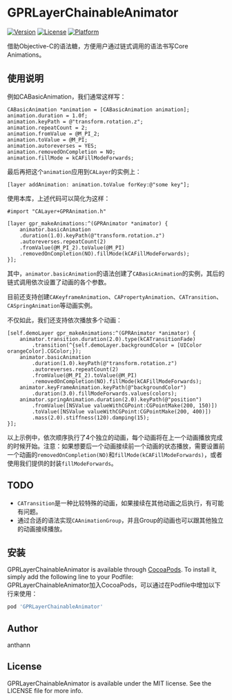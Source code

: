 # GPRLayerChainableAnimator

[![Version](https://img.shields.io/cocoapods/v/GPRLayerChainableAnimator.svg?style=flat)](http://cocoapods.org/pods/GPRLayerChainableAnimator)
[![License](https://img.shields.io/cocoapods/l/GPRLayerChainableAnimator.svg?style=flat)](http://cocoapods.org/pods/GPRLayerChainableAnimator)
[![Platform](https://img.shields.io/cocoapods/p/GPRLayerChainableAnimator.svg?style=flat)](http://cocoapods.org/pods/GPRLayerChainableAnimator)

借助Objective-C的语法糖，方便用户通过链式调用的语法书写Core Animations。

## 使用说明

例如CABasicAnimation，我们通常这样写：

```
CABasicAnimation *animation = [CABasicAnimation animation];
animation.duration = 1.0f;
animation.keyPath = @"transform.rotation.z";
animation.repeatCount = 2;
animation.fromValue = @M_PI_2;
animation.toValue = @M_PI;
animation.autoreverses = YES;
animation.removedOnCompletion = NO;
animation.fillMode = kCAFillModeForwards;
```

最后再把这个`animation`应用到`CALayer`的实例上：

```
[layer addAnimation: animation.toValue forKey:@"some key"];
``` 

使用本库，上述代码可以简化为这样：  


```  
#import "CALayer+GPRAnimation.h"

[layer gpr_makeAnimations:^(GPRAnimator *animator) {
    animator.basicAnimation
    .duration(1.0).keyPath(@"transform.rotation.z")
    .autoreverses.repeatCount(2)
    .fromValue(@M_PI_2).toValue(@M_PI)
    .removedOnCompletion(NO).fillMode(kCAFillModeForwards);
}];
```

其中，`animator.basicAnimation`的语法创建了`CABasicAnimation`的实例，其后的链式调用依次设置了动画的各个参数。  

目前还支持创建`CAKeyframeAnimation`、`CAPropertyAnimation`、`CATransition`、`CASpringAnimation`等动画实例。  

不仅如此，我们还支持依次播放多个动画：  

```
[self.demoLayer gpr_makeAnimations:^(GPRAnimator *animator) {
    animator.transition.duration(2.0).type(kCATransitionFade)
        .transition(^{self.demoLayer.backgroundColor = [UIColor orangeColor].CGColor;});
    animator.basicAnimation
        .duration(1.0).keyPath(@"transform.rotation.z")
        .autoreverses.repeatCount(2)
        .fromValue(@M_PI_2).toValue(@M_PI)
        .removedOnCompletion(NO).fillMode(kCAFillModeForwards);
    animator.keyFrameAnimation.keyPath(@"backgroundColor")
        .duration(3.0).fillModeForwards.values(colors);
    animator.springAnimation.duration(2.0).keyPath(@"position")
        .fromValue([NSValue valueWithCGPoint:CGPointMake(200, 150)])
        .toValue([NSValue valueWithCGPoint:CGPointMake(200, 400)])
        .mass(2.0).stiffness(120).damping(15);
}];
```  

以上示例中，依次顺序执行了4个独立的动画，每个动画将在上一个动画播放完成的时候开始。注意：如果想要后一个动画接续前一个动画的状态播放，需要设置前一个动画的`removedOnCompletion(NO)`和`fillMode(kCAFillModeForwards)`，或者使用我们提供的封装`fillModeForwards`。

## TODO  

* `CATransition`是一种比较特殊的动画，如果接续在其他动画之后执行，有可能有问题。  
* 通过合适的语法实现`CAAnimationGroup`，并且Group的动画也可以跟其他独立的动画接续播放。  

## 安装

GPRLayerChainableAnimator is available through [CocoaPods](http://cocoapods.org). To install
it, simply add the following line to your Podfile:  
GPRLayerChainableAnimator加入CocoaPods，可以通过在Podfile中增加以下行来使用：

```ruby
pod 'GPRLayerChainableAnimator'
```

## Author

anthann

## License

GPRLayerChainableAnimator is available under the MIT license. See the LICENSE file for more info.

